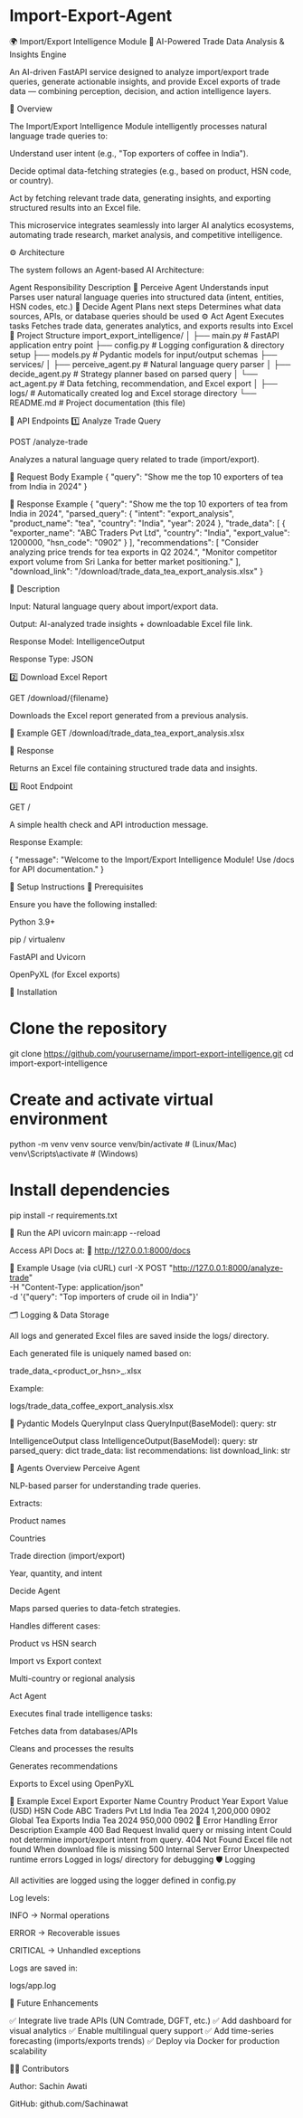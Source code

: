 # Import-Export-Agent
🌍 Import/Export Intelligence Module
🚀 AI-Powered Trade Data Analysis & Insights Engine

An AI-driven FastAPI service designed to analyze import/export trade queries, generate actionable insights, and provide Excel exports of trade data — combining perception, decision, and action intelligence layers.

🧠 Overview

The Import/Export Intelligence Module intelligently processes natural language trade queries to:

Understand user intent (e.g., "Top exporters of coffee in India").

Decide optimal data-fetching strategies (e.g., based on product, HSN code, or country).

Act by fetching relevant trade data, generating insights, and exporting structured results into an Excel file.

This microservice integrates seamlessly into larger AI analytics ecosystems, automating trade research, market analysis, and competitive intelligence.

⚙️ Architecture

The system follows an Agent-based AI Architecture:

Agent	Responsibility	Description
🧩 Perceive Agent	Understands input	Parses user natural language queries into structured data (intent, entities, HSN codes, etc.)
🧭 Decide Agent	Plans next steps	Determines what data sources, APIs, or database queries should be used
⚙️ Act Agent	Executes tasks	Fetches trade data, generates analytics, and exports results into Excel
📁 Project Structure
import_export_intelligence/
│
├── main.py                     # FastAPI application entry point
├── config.py                   # Logging configuration & directory setup
├── models.py                   # Pydantic models for input/output schemas
├── services/
│   ├── perceive_agent.py       # Natural language query parser
│   ├── decide_agent.py         # Strategy planner based on parsed query
│   └── act_agent.py            # Data fetching, recommendation, and Excel export
│
├── logs/                       # Automatically created log and Excel storage directory
└── README.md                   # Project documentation (this file)

🧩 API Endpoints
1️⃣ Analyze Trade Query

POST /analyze-trade

Analyzes a natural language query related to trade (import/export).

🔹 Request Body Example
{
  "query": "Show me the top 10 exporters of tea from India in 2024"
}

🔹 Response Example
{
  "query": "Show me the top 10 exporters of tea from India in 2024",
  "parsed_query": {
    "intent": "export_analysis",
    "product_name": "tea",
    "country": "India",
    "year": 2024
  },
  "trade_data": [
    {
      "exporter_name": "ABC Traders Pvt Ltd",
      "country": "India",
      "export_value": 1200000,
      "hsn_code": "0902"
    }
  ],
  "recommendations": [
    "Consider analyzing price trends for tea exports in Q2 2024.",
    "Monitor competitor export volume from Sri Lanka for better market positioning."
  ],
  "download_link": "/download/trade_data_tea_export_analysis.xlsx"
}

🔹 Description

Input: Natural language query about import/export data.

Output: AI-analyzed trade insights + downloadable Excel file link.

Response Model: IntelligenceOutput

Response Type: JSON

2️⃣ Download Excel Report

GET /download/{filename}

Downloads the Excel report generated from a previous analysis.

🔹 Example
GET /download/trade_data_tea_export_analysis.xlsx

🔹 Response

Returns an Excel file containing structured trade data and insights.

3️⃣ Root Endpoint

GET /

A simple health check and API introduction message.

Response Example:

{
  "message": "Welcome to the Import/Export Intelligence Module! Use /docs for API documentation."
}

🧰 Setup Instructions
🔹 Prerequisites

Ensure you have the following installed:

Python 3.9+

pip / virtualenv

FastAPI and Uvicorn

OpenPyXL (for Excel exports)

🔹 Installation
# Clone the repository
git clone https://github.com/yourusername/import-export-intelligence.git
cd import-export-intelligence

# Create and activate virtual environment
python -m venv venv
source venv/bin/activate        # (Linux/Mac)
venv\Scripts\activate           # (Windows)

# Install dependencies
pip install -r requirements.txt

🔹 Run the API
uvicorn main:app --reload


Access API Docs at:
📄 http://127.0.0.1:8000/docs

🧪 Example Usage (via cURL)
curl -X POST "http://127.0.0.1:8000/analyze-trade" \
-H "Content-Type: application/json" \
-d '{"query": "Top importers of crude oil in India"}'

🗂️ Logging & Data Storage

All logs and generated Excel files are saved inside the logs/ directory.

Each generated file is uniquely named based on:

trade_data_<product_or_hsn>_<intent>.xlsx


Example:

logs/trade_data_coffee_export_analysis.xlsx

🧩 Pydantic Models
QueryInput
class QueryInput(BaseModel):
    query: str

IntelligenceOutput
class IntelligenceOutput(BaseModel):
    query: str
    parsed_query: dict
    trade_data: list
    recommendations: list
    download_link: str

🧠 Agents Overview
Perceive Agent

NLP-based parser for understanding trade queries.

Extracts:

Product names

Countries

Trade direction (import/export)

Year, quantity, and intent

Decide Agent

Maps parsed queries to data-fetch strategies.

Handles different cases:

Product vs HSN search

Import vs Export context

Multi-country or regional analysis

Act Agent

Executes final trade intelligence tasks:

Fetches data from databases/APIs

Cleans and processes the results

Generates recommendations

Exports to Excel using OpenPyXL

🧱 Example Excel Export
Exporter Name	Country	Product	Year	Export Value (USD)	HSN Code
ABC Traders Pvt Ltd	India	Tea	2024	1,200,000	0902
Global Tea Exports	India	Tea	2024	950,000	0902
🧩 Error Handling
Error	Description	Example
400 Bad Request	Invalid query or missing intent	Could not determine import/export intent from query.
404 Not Found	Excel file not found	When download file is missing
500 Internal Server Error	Unexpected runtime errors	Logged in logs/ directory for debugging
🛡️ Logging

All activities are logged using the logger defined in config.py

Log levels:

INFO → Normal operations

ERROR → Recoverable issues

CRITICAL → Unhandled exceptions

Logs are saved in:

logs/app.log

🚀 Future Enhancements

✅ Integrate live trade APIs (UN Comtrade, DGFT, etc.)
✅ Add dashboard for visual analytics
✅ Enable multilingual query support
✅ Add time-series forecasting (imports/exports trends)
✅ Deploy via Docker for production scalability

🧑‍💻 Contributors

Author: Sachin Awati

GitHub: github.com/Sachinawat